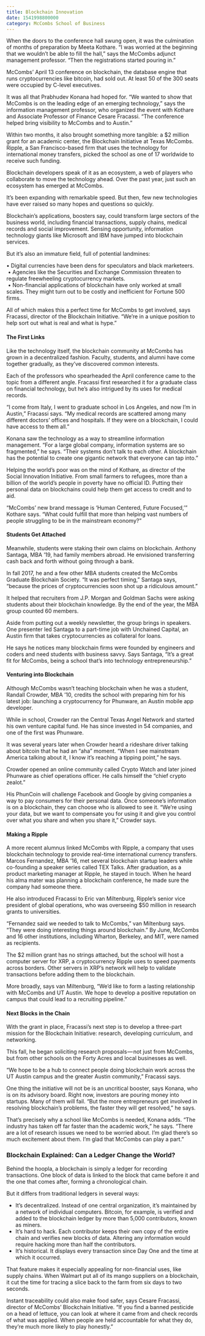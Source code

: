 ```yaml
--- 
title: Blockchain Innovation
date: 1541998800000
category: McCombs School of Business
---
```


When the doors to the conference hall swung open, it was the culmination of months of preparation by Meeta Kothare. “I was worried at the beginning that we wouldn’t be able to fill the hall,” says the McCombs adjunct management professor. “Then the registrations started pouring in.”

McCombs’ April 13 conference on blockchain, the database engine that runs cryptocurrencies like bitcoin, had sold out. At least 50 of the 300 seats were occupied by C-level executives.

It was all that Prabhudev Konana had hoped for. “We wanted to show that McCombs is on the leading edge of an emerging technology,” says the information management professor, who organized the event with Kothare and Associate Professor of Finance Cesare Fracassi. “The conference helped bring visibility to McCombs and to Austin.”

Within two months, it also brought something more tangible: a $2 million grant for an academic center, the Blockchain Initiative at Texas McCombs. Ripple, a San Francisco-based firm that uses the technology for international money transfers, picked the school as one of 17 worldwide to receive such funding.

Blockchain developers speak of it as an ecosystem, a web of players who collaborate to move the technology ahead. Over the past year, just such an ecosystem has emerged at McCombs.

It’s been expanding with remarkable speed. But then, few new technologies have ever raised so many hopes and questions so quickly.

Blockchain’s applications, boosters say, could transform large sectors of the business world, including financial transactions, supply chains, medical records and social improvement. Sensing opportunity, information technology giants like Microsoft and IBM have jumped into blockchain services.

But it’s also an immature field, full of potential landmines:

• Digital currencies have been dens for speculators and black marketeers.  
 • Agencies like the Securities and Exchange Commission threaten to regulate freewheeling cryptocurrency markets.  
 • Non-financial applications of blockchain have only worked at small scales. They might turn out to be costly and inefficient for Fortune 500 firms.

All of which makes this a perfect time for McCombs to get involved, says Fracassi, director of the Blockchain Initiative. “We’re in a unique position to help sort out what is real and what is hype.”

#### The First Links

Like the technology itself, the blockchain community at McCombs has grown in a decentralized fashion. Faculty, students, and alumni have come together gradually, as they’ve discovered common interests.

Each of the professors who spearheaded the April conference came to the topic from a different angle. Fracassi first researched it for a graduate class on financial technology, but he’s also intrigued by its uses for medical records.

“I come from Italy, I went to graduate school in Los Angeles, and now I’m in Austin,” Fracassi says. “My medical records are scattered among many different doctors’ offices and hospitals. If they were on a blockchain, I could have access to them all.”

Konana saw the technology as a way to streamline information management. “For a large global company, information systems are so fragmented,” he says. “Their systems don’t talk to each other. A blockchain has the potential to create one gigantic network that everyone can tap into.”

Helping the world’s poor was on the mind of Kothare, as director of the Social Innovation Initiative. From small farmers to refugees, more than a billion of the world’s people in poverty have no official ID. Putting their personal data on blockchains could help them get access to credit and to aid.

“McCombs’ new brand message is ‘Human Centered, Future Focused,’” Kothare says. “What could fulfill that more than helping vast numbers of people struggling to be in the mainstream economy?”

#### Students Get Attached

Meanwhile, students were staking their own claims on blockchain. Anthony Santaga, MBA ’19, had family members abroad. He envisioned transferring cash back and forth without going through a bank.

In fall 2017, he and a few other MBA students created the McCombs Graduate Blockchain Society. “It was perfect timing,” Santaga says, “because the prices of cryptocurrencies soon shot up a ridiculous amount.”

It helped that recruiters from J.P. Morgan and Goldman Sachs were asking students about their blockchain knowledge. By the end of the year, the MBA group counted 60 members.

Aside from putting out a weekly newsletter, the group brings in speakers. One presenter led Santaga to a part-time job with Unchained Capital, an Austin firm that takes cryptocurrencies as collateral for loans.

He says he notices many blockchain firms were founded by engineers and coders and need students with business savvy. Says Santaga, “It’s a great fit for McCombs, being a school that’s into technology entrepreneurship.”

#### Venturing into Blockchain

Although McCombs wasn’t teaching blockchain when he was a student, Randall Crowder, MBA ’10, credits the school with preparing him for his latest job: launching a cryptocurrency for Phunware, an Austin mobile app developer.

While in school, Crowder ran the Central Texas Angel Network and started his own venture capital fund. He has since invested in 54 companies, and one of the first was Phunware.

It was several years later when Crowder heard a rideshare driver talking about bitcoin that he had an “aha” moment. “When I see mainstream America talking about it, I know it’s reaching a tipping point,” he says.

Crowder opened an online community called Crypto Watch and later joined Phunware as chief operations officer. He calls himself the “chief crypto zealot.”

His PhunCoin will challenge Facebook and Google by giving companies a way to pay consumers for their personal data. Once someone’s information is on a blockchain, they can choose who is allowed to see it. “We’re using your data, but we want to compensate you for using it and give you control over what you share and when you share it,” Crowder says.

#### Making a Ripple

A more recent alumnus linked McCombs with Ripple, a company that uses blockchain technology to provide real-time international currency transfers. Marcos Fernandez, MBA ’16, met several blockchain startup leaders while co-founding a speaker series called TEX Talks. After graduation, as a product marketing manager at Ripple, he stayed in touch. When he heard his alma mater was planning a blockchain conference, he made sure the company had someone there.

He also introduced Fracassi to Eric van Miltenburg, Ripple’s senior vice president of global operations, who was overseeing $50 million in research grants to universities.

“Fernandez said we needed to talk to McCombs,” van Miltenburg says. “They were doing interesting things around blockchain.” By June, McCombs and 16 other institutions, including Wharton, Berkeley, and MIT, were named as recipients.

The $2 million grant has no strings attached, but the school will host a computer server for XRP, a cryptocurrency Ripple uses to speed payments across borders. Other servers in XRP’s network will help to validate transactions before adding them to the blockchain.

More broadly, says van Miltenburg, “We’d like to form a lasting relationship with McCombs and UT Austin. We hope to develop a positive reputation on campus that could lead to a recruiting pipeline.”

#### Next Blocks in the Chain

With the grant in place, Fracassi’s next step is to develop a three-part mission for the Blockchain Initiative: research, developing curriculum, and networking.

This fall, he began soliciting research proposals — not just from McCombs, but from other schools on the Forty Acres and local businesses as well.

“We hope to be a hub to connect people doing blockchain work across the UT Austin campus and the greater Austin community,” Fracassi says.

One thing the initiative will not be is an uncritical booster, says Konana, who is on its advisory board. Right now, investors are pouring money into startups. Many of them will fail. “But the more entrepreneurs get involved in resolving blockchain’s problems, the faster they will get resolved,” he says.

That’s precisely why a school like McCombs is needed, Konana adds. “The industry has taken off far faster than the academic work,” he says. “There are a lot of research issues we need to be worried about. I’m glad there’s so much excitement about them. I’m glad that McCombs can play a part.”

### Blockchain Explained: Can a Ledger Change the World?

Behind the hoopla, a blockchain is simply a ledger for recording transactions. One block of data is linked to the block that came before it and the one that comes after, forming a chronological chain.

But it differs from traditional ledgers in several ways:

*   It’s decentralized. Instead of one central organization, it’s maintained by a network of individual computers. Bitcoin, for example, is verified and added to the blockchain ledger by more than 5,000 contributors, known as miners.
*   It’s hard to hack. Each contributor keeps their own copy of the entire chain and verifies new blocks of data. Altering any information would require hacking more than half the contributors.
*   It’s historical. It displays every transaction since Day One and the time at which it occurred.

That feature makes it especially appealing for non-financial uses, like supply chains. When Walmart put all of its mango suppliers on a blockchain, it cut the time for tracing a slice back to the farm from six days to two seconds.

Instant traceability could also make food safer, says Cesare Fracassi, director of McCombs’ Blockchain Initiative. “If you find a banned pesticide on a head of lettuce, you can look at where it came from and check records of what was applied. When people are held accountable for what they do, they’re much more likely to play honestly.”